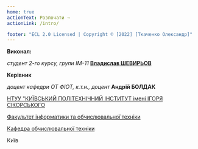```yaml
---
home: true
actionText: Розпочати →
actionLink: /intro/

footer: "ECL 2.0 Licensed | Copyright © [2022] [Ткаченко Олександр]"
---
```


**Виконал:**

_студент 2-го курсу, групи ІМ-11_<span padding-right:5em></span> **[Владислав ШЕВИРЬОВ](https://t.me/o_g_vlad)**

**Керівник**

_доцент кафедри ОТ ФІОТ, к.т.н., доцент_<span padding-right:5em></span> **Андрій БОЛДАК**

[НТУУ "КИЇВСЬКИЙ ПОЛІТЕХНІЧНИЙ ІНСТИТУТ імені ІГОРЯ СІКОРСЬКОГО](https://kpi.ua/)

[Факультет інформатики та обчислювальної техніки](https://fiot.kpi.ua/)

[Кафедра обчислювальної техніки](https://comsys.kpi.ua/)

Київ
